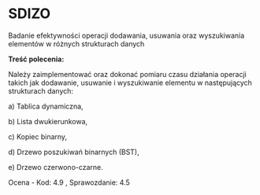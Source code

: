 # SDIZO
 Badanie efektywności operacji dodawania, usuwania oraz wyszukiwania elementów w różnych strukturach danych 

**Treść polecenia:**

Należy zaimplementować oraz dokonać pomiaru czasu działania operacji takich jak
dodawanie, usuwanie i wyszukiwanie elementu w następujących strukturach danych:

a) Tablica dynamiczna,

b) Lista dwukierunkowa,

c) Kopiec binarny,

d) Drzewo poszukiwań binarnych (BST),

e) Drzewo czerwono-czarne. 

Ocena - Kod: 4.9 , Sprawozdanie: 4.5
